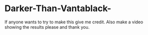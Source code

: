 # Darker-Than-Vantablack-
If anyone wants to try to make this give me credit. Also make a video showing the results please and thank you.
